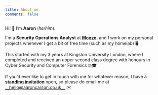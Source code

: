 ```yaml
---
title: About me
comments: false
---
```


Hi! 👋 I’m __Aaron__ (_he/him_).

I'm a __Security Operations Analyst__ at [__Monzo__](https://monzo.com), and I work on my personal projects whenever I get a bit of free time (such as my homelab) 🖥️

This started with my 3 years at Kingston University London, where I completed and received an upper second class degree with honours in Cyber Security and Computer Forensics 🤓🎓

If you’d ever like to get in touch with me for whatever reason, I have a [**standing invitation**](/contact/standing-invitation) open, so please do email me at [__hello@aaroncarson.co.uk__](mailto:hello@aaroncarson.co.uk) ✉️